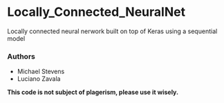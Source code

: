 # Locally_Connected_NeuralNet
Locally connected neural nerwork built on top of Keras using a sequential model

### Authors
- Michael Stevens
- Luciano Zavala

**This code is not subject of plagerism, please use it wisely.**
